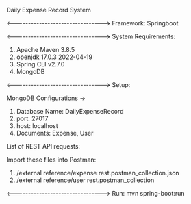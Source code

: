 Daily Expense Record System

<-------------------------------->
Framework: Springboot

<-------------------------------->
System Requirements:

1. Apache Maven 3.8.5
2. openjdk 17.0.3 2022-04-19
3. Spring CLI v2.7.0
4. MongoDB

<-------------------------------->
Setup:

MongoDB Configurations ->
1. Database Name: DailyExpenseRecord
2. port: 27017
3. host: localhost
4. Documents: Expense, User

List of REST API requests:

Import these files into Postman:
1. /external reference/expense rest.postman_collection.json
2. /external reference/user rest.postman_collection

<-------------------------------->
Run: mvn spring-boot:run
